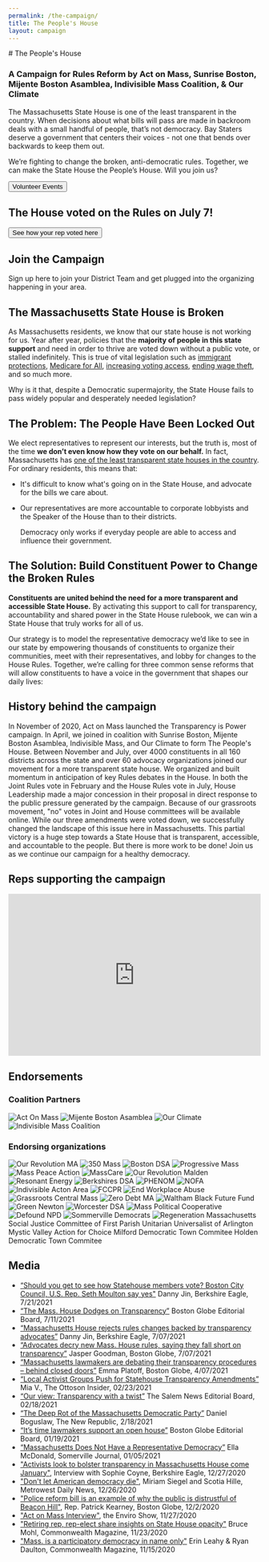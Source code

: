 ```yaml
---
permalink: /the-campaign/
title: The People's House
layout: campaign
---
```

<Section color="dark" width="1000">
  <CenteredBlock>
    # The People's House
  </CenteredBlock>

### A Campaign for Rules Reform by Act on Mass, Sunrise Boston, Mijente Boston Asamblea, Indivisible Mass Coalition, & Our Climate

<TwoSidedBlock>

  <CenteredBlock>
    <YoutubeVideo src="https://www.youtube.com/embed/VW_Q_9BUWd8" />
  </CenteredBlock>

  <Block>

The Massachusetts State House is one of the least transparent in the country. When decisions about
what bills will pass are made in backroom deals with a small handful of people, that’s not
democracy. Bay Staters deserve a government that centers their voices - not one that bends over
backwards to keep them out.

We’re fighting to change the broken, anti-democratic rules. Together, we can make the State House
the People’s House. Will you join us?

  <CenteredBlock>
    <Button href="https://secure.everyaction.com/p/O114QFmSd0qUkDCj0odNSA2?results=True&date_start=04-27-2021">
      Volunteer Events
    </Button>
  </CenteredBlock>

  </Block>

</TwoSidedBlock>

</Section>

<Section color="light-blue" width="1000">

</Section>

<Section color="medium-blue" width="1000">

## The House voted on the Rules on July 7!

<CenteredBlock>
    <Button href="https://docs.google.com/spreadsheets/d/1YCSUxomsY8Lgq1FL0b0qbe3bt72K080RBLgJ0atqjQw/edit#gid=0" target="_blank">
      See how your rep voted here
    </Button>
  </CenteredBlock>

</Section>

<Section color="light-blue" width="1000">

## Join the Campaign

Sign up here to join your District Team and get plugged into the organizing happening in your area.

<CenteredBlock>
  <CenteredImage img="/img/newcampaign2.png" alt="Protesters" width="500"/>
  <ModalForm title="Join the Campaign" formId="https://secure.everyaction.com/v1/Forms/wijiUWYM2E-yHmua-U_gnQ2" />
</CenteredBlock>

</Section>

<Section color="medium-blue" width="1000">

## The Massachusetts State House is Broken

<TwoSidedBlock>

<Block>

As Massachusetts residents, we know that our state house is not working for us. Year after year,
policies that the **majority of people in this state support** and need in order to thrive are voted
down without a public vote, or stalled indefinitely. This is true of vital legislation such as
[immigrant protections](https://actonmass.org/issues/immigration/),
[Medicare for All](https://actonmass.org/bills/medicare-for-all/),
[increasing voting access](https://actonmass.org/issues/voting-rights/),
[ending wage theft](https://actonmass.org/bills/stop-wage-theft/), and so much more.

Why is it that, despite a Democratic supermajority, the State House fails to pass widely popular and
desperately needed legislation?

</Block>

<CenteredImage img="/img/newcampaign1.jpg" alt="State House" width="500"/>

</TwoSidedBlock>
</Section>

<Section color="light-blue" width="1000">

## The Problem: The People Have Been Locked Out

<TwoSidedBlock>
<CenteredImage img="/img/campaign-locked-out.png" alt="" width="500"/>
<Block>

We elect representatives to represent our interests, but the truth is, most of the time **we don’t
even know how they vote on our behalf.** In fact, Massachusetts has
[one of the least transparent state houses in the country](https://ballotpedia.org/Open_States%27_Legislative_Data_Report_Card).
For ordinary residents, this means that:

* It's difficult to know what's going on in the State House, and advocate for the bills we care
  about.
* Our representatives are more accountable to corporate lobbyists and the Speaker of the House than
  to their districts.

  Democracy only works if everyday people are able to access and influence their government.

</Block>
</TwoSidedBlock>
</Section>

<Section color="medium-blue" width="1000">

## The Solution: Build Constituent Power to Change the Broken Rules

<TwoSidedBlock>

<Block>

**Constituents are united behind the need for a more transparent and accessible State House.** By
activating this support to call for transparency, accountability and shared power in the State House
rulebook, we can win a State House that truly works for all of us.

Our strategy is to model the representative democracy we’d like to see in our state by empowering
thousands of constituents to organize their communities, meet with their representatives, and lobby
for changes to the House Rules. Together, we’re calling for three common sense reforms that will
allow constituents to have a voice in the government that shapes our daily lives:

</Block>

<CenteredImage
  img="/img/newcampaign3.png"
  alt="3 rules we are suggesting: Make all committees vote public, ensure all bills are public 72 hours before a vote, reinstate term limits for the speaker"
  width="800"
/>

</TwoSidedBlock>
</Section>

<Section color="light-blue" width="1000">

## History behind the campaign

In November of 2020, Act on Mass launched the Transparency is Power campaign. In April, we joined in
coalition with Sunrise Boston, Mijente Boston Asamblea, Indivisible Mass, and Our Climate to form
The People's House. Between November and July, over 4000 constituents in all 160 districts across
the state and over 60 advocacy organizations joined our movement for a more transparent state house.
We organized and built momentum in anticipation of key Rules debates in the House. In both the Joint
Rules vote in February and the House Rules vote in July, House Leadership made a major concession in
their proposal in direct response to the public pressure generated by the campaign. Because of our
grassroots movement, "no" votes in Joint and House committees will be available online. While our
three amendments were voted down, we successfully changed the landscape of this issue here in
Massachusetts. This partial victory is a huge step towards a State House that is transparent,
accessible, and accountable to the people. But there is more work to be done! Join us as we continue
our campaign for a healthy democracy.

</Section>

<LegislatorSearch theme="dark" mode="campaign" text="Did your Rep commit?" width="1000" hideSenator={true} />

<Section color="medium-blue" width="1000">

## Reps supporting the campaign

<div style="max-width: 800px; margin: 1rem auto;">
  <div style="position: relative; overflow: hidden; padding-top: 64%;">
    <iframe
      src="https://actonmass.github.io/campaign-map/"
      style="position: absolute; top: 0; left: 0; width: 100%; height: 100%; border: 0;"
    ></iframe>
  </div>
</div>

<SupportingReps />

</Section>

<Section color="light-blue" width="1000">

## Endorsements

### Coalition Partners

<div className="logo-list">

  <img src="/img/campaign-partners/AOM.png" alt="Act On Mass" />
  <CenteredImage img="/img/campaign-partners/Sunrise-Boston-Grey.png" alt="Sunrise Boston" txt="Sunrise Boston" />
  <img src="/img/campaign-partners/MijenteBAlogo.png" alt="Mijente Boston Asamblea" />
  <img src="/img/campaign-partners/Our-Climate.png" alt="Our Climate" />
  <img src="/img/campaign-partners/Indivisible.png" alt="Indivisible Mass Coalition" />
  
</div>

### Endorsing organizations

<div className="logo-list">
  <img src="/img/campaign-endorsements/ORMA Logo.png" alt="Our Revolution MA" />
  <img src="/img/campaign-endorsements/350 Mass.png" alt="350 Mass" />
  <img src="/img/campaign-endorsements/Boston-DSA.png" alt="Boston DSA" />
  <img src="/img/campaign-endorsements/progressive-mass-massachusetts-color-center.png" alt="Progressive Mass" />
  <img src="/img/campaign-endorsements/mass-peace-action.png" alt="Mass Peace Action" />
  <img src="/img/campaign-endorsements/MassCare.png" alt="MassCare" />
  <img src="/img/campaign-endorsements/OR-Malden.jpg" alt="Our Revolution Malden" />
  <img src="/img/campaign-endorsements/Resonant-Energy.png" alt="Resonant Energy" />
  <img src="/img/campaign-endorsements/bdsa.png" alt="Berkshires DSA" />
  <img src="/img/campaign-endorsements/PHENOM.jpg" alt="PHENOM" />
  <CenteredImage img="/img/campaign-endorsements/Sunrise-Arlington.png" alt="Sunrise Arlington" txt="Sunrise Arlington" />
  <img src="/img/campaign-endorsements/NOFA.png" alt="NOFA" />
  <img src="/img/campaign-endorsements/Indivisible-Acton-Area.png" alt="Indivisible Acton Area" />
  <img src="/img/campaign-endorsements/FCCPR.jpg" alt="FCCPR" />
  <img src="/img/campaign-endorsements/end-workplace-abuse.png" alt="End Workplace Abuse" />
  <img src="/img/campaign-endorsements/Grassroots-Central-Mass.png" alt="Grassroots Central Mass" />
  <img src="/img/campaign-endorsements/Zero-Debt-MA.png" alt="Zero Debt MA" />
  <img src="/img/campaign-endorsements/Waltham-Black-Future-Fund.jpg" alt="Waltham Black Future Fund" />
  <img src="/img/campaign-endorsements/Green-Newton.png" alt="Green Newton" />
  <img src="/img/campaign-endorsements/Worcester-DSA.jpeg" alt="Worcester DSA" />
  <CenteredImage img="/img/campaign-endorsements/Sunrise-Natick-High.png" alt="Sunrise Natick High" txt="Sunrise Natick High" />
  <CenteredImage img="/img/campaign-endorsements/MFOLMA.png" alt="March For Our Lives Massachusetts" txt="March For Our Lives Massachusetts" />
  <CenteredImage img="/img/campaign-endorsements/Harvard-Dems.png" alt="Harvard College Democrats" txt="Harvard College Democrats" />
  <img src="/img/campaign-endorsements/MassPoliticalCooperative.png" alt="Mass Political Cooperative" />
  <img src="/img/campaign-endorsements/DefundNPD.png" alt="Defound NPD" />
  <img src="/img/campaign-endorsements/SommDems_Logo-Small-1.png" alt="Sommerville Democrats" />
  <img src="/img/campaign-endorsements/Regeneration-Massachusetts.png" alt="Regeneration Massachusetts" />
  <CenteredBlock>Social Justice Committee of First Parish Unitarian Universalist of Arlington</CenteredBlock>
  <CenteredBlock>Mystic Valley Action for Choice</CenteredBlock>
  <CenteredBlock>Milford Democratic Town Commitee</CenteredBlock>
  <CenteredBlock>Holden Democratic Town Commitee</CenteredBlock>
</div>

</Section>

<Section color="light" width="1000">

## Media

* [“Should you get to see how Statehouse members vote? Boston City Council, U.S. Rep. Seth Moulton say yes"](https://www.berkshireeagle.com/news/state/should-you-get-to-see-how-statehouse-members-vote-boston-city-council-u-s-rep/article_157eb62a-ea59-11eb-b2b3-bb50974a5ca3.html)
  Danny Jin, Berkshire Eagle, 7/21/2021
* [“The Mass. House Dodges on Transparency”](https://www.bostonglobe.com/2021/07/11/opinion/mass-house-dodges-transparency/)
  Boston Globe Editorial Board, 7/11/2021
* [“Massachusetts House rejects rules changes backed by transparency advocates”](https://www.berkshireeagle.com/news/local/massachusetts-house-rejects-rules-changes-backed-by-transparency-advocates/article_34f963ca-df72-11eb-9fd3-9fa0e8319d93.html)
  Danny Jin, Berkshire Eagle, 7/07/2021
* [“Advocates decry new Mass. House rules, saying they fall short on transparency”](https://www.bostonglobe.com/2021/07/07/metro/advocates-decry-new-mass-house-rules-saying-they-fall-short-transparency/)
  Jasper Goodman, Boston Globe, 7/07/2021
* [“Massachusetts lawmakers are debating their transparency procedures – behind closed doors”](https://www.bostonglobe.com/2021/04/07/metro/massachusetts-lawmakers-are-debating-their-transparency-procedures-behind-closed-doors/)
  Emma Platoff, Boston Globe, 4/07/2021
* [“Local Activist Groups Push for Statehouse Transparency Amendments”](https://ottosoninsider.com/1158/news/local-activist-groups-push-for-statehouse-transparency-amendments/)
  Mia V., The Ottoson Insider, 02/23/2021
* [“Our view: Transparency with a twist”](https://www.salemnews.com/opinion/editorials/our-view-transparency-with-a-twist/article_7613c5e5-09c6-5c89-a0c0-b809b1adbc82.html)
  The Salem News Editorial Board, 02/18/2021
* [“The Deep Rot of the Massachusetts Democratic Party”](https://newrepublic.com/article/161406/charlie-baker-massachusetts-democratic-party-failure)
  Daniel Boguslaw, The New Republic, 2/18/2021
* [“It’s time lawmakers support an open house”](https://www.bostonglobe.com/2021/01/19/opinion/its-time-lawmakers-support-an-open-house/)
  Boston Globe Editorial Board, 01/19/2021
* [“Massachusetts Does Not Have a Representative Democracy”](https://www.wickedlocal.com/story/somerville-journal/2021/01/05/column-massachusetts-does-not-have-representative-democracy/6551363002/)
  Ella McDonald, Somerville Journal, 01/05/2021
* ["Activists look to bolster transparency in Massachusetts House come January"](https://www.berkshireeagle.com/news/local/activists-look-to-bolster-transparency-in-massachusetts-house-come-january/article_3789b8ea-4645-11eb-90d5-df48e45fdab4.html),
  Interview with Sophie Coyne, Berkshire Eagle, 12/27/2020
* ["Don't let American democracy die"](https://www.metrowestdailynews.com/story/opinion/letters/2020/12/26/citizens-formed-organizing-group-act-mass-demand-transparency/4041860001/),
  Miriam Siegel and Scotia Hille, Metrowest Daily News, 12/26/2020
* ["Police reform bill is an example of why the public is distrustful of Beacon Hill"](https://www.bostonglobe.com/2020/12/02/opinion/police-reform-bill-is-an-example-why-public-is-distrustful-beacon-hill/),
  Rep. Patrick Kearney, Boston Globe, 12/2/2020
* ["Act on Mass Interview"](https://archive.org/details/act-on-mass-enviro-show-interview-11-27-20),
  the Enviro Show, 11/27/2020
* ["Retiring rep, rep-elect share insights on State House opacity"](https://commonwealthmagazine.org/state-government/retiring-rep-rep-elect-share-insights-on-state-house-opacity/)
  Bruce Mohl, Commonwealth Magazine, 11/23/2020
* ["Mass. is a participatory democracy in name only"](https://commonwealthmagazine.org/opinion/mass-is-a-participatory-democracy-in-name-only/)
  Erin Leahy & Ryan Daulton, Commonwealth Magazine, 11/15/2020

</Section>